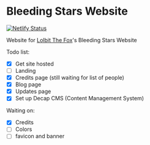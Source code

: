 # Bleeding Stars Website
[![Netlify Status](https://api.netlify.com/api/v1/badges/d04b8c06-2b5f-471c-a3a5-58c34444ea16/deploy-status)](https://app.netlify.com/sites/bleedingstars/deploys)

Website for [Lolbit The Fox](https://www.youtube.com/@Lolbit_The_Fox)'s Bleeding Stars Website

Todo list:
- [X] Get site hosted
- [ ] Landing
- [X] Credits page (still waiting for list of people)
- [X] Blog page
- [X] Updates page
- [X] Set up Decap CMS (Content Management System)

Waiting on:
- [X] Credits
- [ ] Colors
- [ ] favicon and banner
